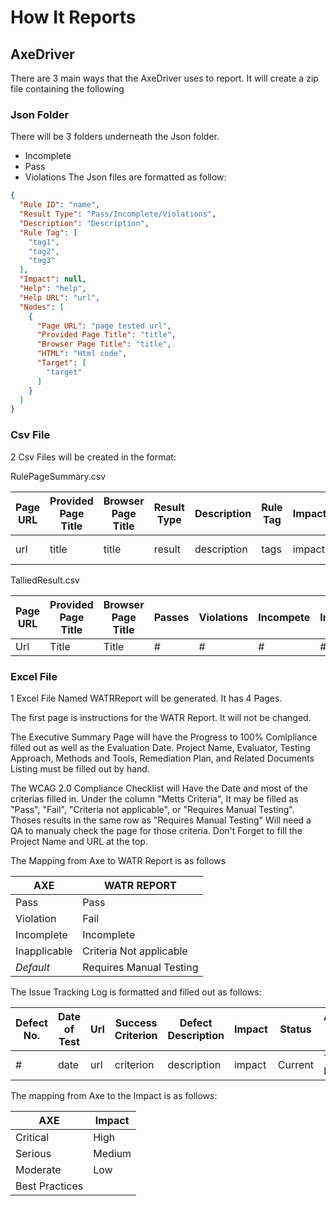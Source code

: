 # How It Reports
## AxeDriver
There are 3 main ways that the AxeDriver uses to report. It will create a zip file containing the following
### Json Folder
There will be 3 folders underneath the Json folder.
* Incomplete
* Pass
* Violations
The Json files are formatted as follow:
```json
{
  "Rule ID": "name",
  "Result Type": "Pass/Incomplete/Violations",
  "Description": "Description",
  "Rule Tag": [
    "tag1",
    "tag2",
    "tag3"
  ],
  "Impact": null,
  "Help": "help",
  "Help URL": "url",
  "Nodes": [
    {
      "Page URL": "page tested url",
      "Provided Page Title": "title",
      "Browser Page Title": "title",
      "HTML": "Html code",
      "Target": [
        "target"
      ]
    }
  ]
}
```
### Csv File
2 Csv Files will be created in the format:

RulePageSummary.csv  

|Page URL|Provided Page Title|Browser Page Title|Result Type|Description|Rule Tag|Impact|Help|Help URL|Occurance on page|
|---|---|---|---|---|---|---|---|---|---|  
|url|title|title|result|description|tags|impact|help|help URL|#|

TalliedResult.csv

|Page URL|Provided Page Title|Browser Page Title|Passes|Violations|Incompete|Inapplicable|  
|---|---|---|---|---|---|---|  
|Url|Title|Title|#|#|#|#|
### Excel File
1 Excel File Named WATRReport will be generated. It has 4 Pages. 

The first page is instructions for the WATR Report. It will not be changed.

The Executive Summary Page will have the Progress to 100% Comlpliance filled out as well as the Evaluation Date. Project Name, Evaluator, Testing Approach, Methods and Tools, Remediation Plan, and Related Documents Listing must be filled out by hand.

The WCAG 2.0 Compliance Checklist will Have the Date and most of the criterias filled in. Under the column "Metts Criteria", It may be filled as "Pass", "Fail", "Criteria not applicable", or "Requires Manual Testing". Thoses results in the same row as "Requires Manual Testing" Will need a QA to manualy check the page for those criteria. Don't Forget to fill the Project Name and URL at the top.

The Mapping from Axe to WATR Report is as follows

|AXE|WATR REPORT|
|---|---|
|Pass|Pass|
|Violation|Fail|
|Incomplete|Incomplete|
|Inapplicable|Criteria Not applicable|
|*Default*|Requires Manual Testing|

The Issue Tracking Log is formatted and filled out as follows:

|Defect No.|Date of Test|Url|Success Criterion|Defect Description|Impact|Status|Anticipated Resolution Date|
|---|---|---|---|---|---|---|---|
|#|date|url|criterion|description|impact|Current|To be Determined|

The mapping from Axe to the Impact is as follows:

|AXE|Impact|
|---|---|
|Critical|High|
|Serious|Medium|
|Moderate|Low|
|Best Practices||